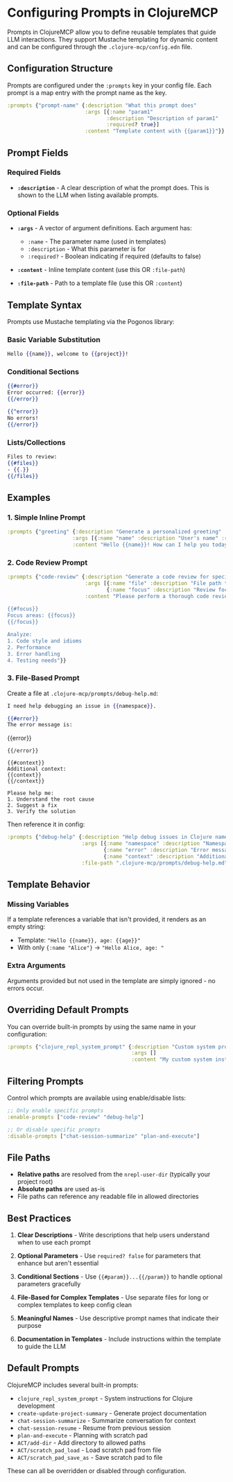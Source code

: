 # Configuring Prompts in ClojureMCP

Prompts in ClojureMCP allow you to define reusable templates that guide LLM interactions. They support Mustache templating for dynamic content and can be configured through the `.clojure-mcp/config.edn` file.

## Configuration Structure

Prompts are configured under the `:prompts` key in your config file. Each prompt is a map entry with the prompt name as the key.

```clojure
:prompts {"prompt-name" {:description "What this prompt does"
                         :args [{:name "param1" 
                                :description "Description of param1"
                                :required? true}]
                         :content "Template content with {{param1}}"}}
```

## Prompt Fields

### Required Fields

- **`:description`** - A clear description of what the prompt does. This is shown to the LLM when listing available prompts.

### Optional Fields

- **`:args`** - A vector of argument definitions. Each argument has:
  - `:name` - The parameter name (used in templates)
  - `:description` - What this parameter is for
  - `:required?` - Boolean indicating if required (defaults to false)

- **`:content`** - Inline template content (use this OR `:file-path`)
- **`:file-path`** - Path to a template file (use this OR `:content`)

## Template Syntax

Prompts use Mustache templating via the Pogonos library:

### Basic Variable Substitution
```mustache
Hello {{name}}, welcome to {{project}}!
```

### Conditional Sections
```mustache
{{#error}}
Error occurred: {{error}}
{{/error}}

{{^error}}
No errors!
{{/error}}
```

### Lists/Collections
```mustache
Files to review:
{{#files}}
- {{.}}
{{/files}}
```

## Examples

### 1. Simple Inline Prompt

```clojure
:prompts {"greeting" {:description "Generate a personalized greeting"
                     :args [{:name "name" :description "User's name" :required? true}]
                     :content "Hello {{name}}! How can I help you today?"}}
```

### 2. Code Review Prompt

```clojure
:prompts {"code-review" {:description "Generate a code review for specified file"
                         :args [{:name "file" :description "File path to review" :required? true}
                                {:name "focus" :description "Review focus areas" :required? false}]
                         :content "Please perform a thorough code review of: {{file}}
                                   
{{#focus}}
Focus areas: {{focus}}
{{/focus}}

Analyze:
1. Code style and idioms
2. Performance
3. Error handling
4. Testing needs"}}
```

### 3. File-Based Prompt

Create a file at `.clojure-mcp/prompts/debug-help.md`:

```mustache
I need help debugging an issue in {{namespace}}.

{{#error}}
The error message is:
```
{{error}}
```
{{/error}}

{{#context}}
Additional context:
{{context}}
{{/context}}

Please help me:
1. Understand the root cause
2. Suggest a fix
3. Verify the solution
```

Then reference it in config:

```clojure
:prompts {"debug-help" {:description "Help debug issues in Clojure namespaces"
                        :args [{:name "namespace" :description "Namespace with issue" :required? true}
                               {:name "error" :description "Error message" :required? false}
                               {:name "context" :description "Additional context" :required? false}]
                        :file-path ".clojure-mcp/prompts/debug-help.md"}}
```

## Template Behavior

### Missing Variables
If a template references a variable that isn't provided, it renders as an empty string:
- Template: `"Hello {{name}}, age: {{age}}"`
- With only `{:name "Alice"}` → `"Hello Alice, age: "`

### Extra Arguments
Arguments provided but not used in the template are simply ignored - no errors occur.

## Overriding Default Prompts

You can override built-in prompts by using the same name in your configuration:

```clojure
:prompts {"clojure_repl_system_prompt" {:description "Custom system prompt"
                                        :args []
                                        :content "My custom system instructions..."}}
```

## Filtering Prompts

Control which prompts are available using enable/disable lists:

```clojure
;; Only enable specific prompts
:enable-prompts ["code-review" "debug-help"]

;; Or disable specific prompts
:disable-prompts ["chat-session-summarize" "plan-and-execute"]
```

## File Paths

- **Relative paths** are resolved from the `nrepl-user-dir` (typically your project root)
- **Absolute paths** are used as-is
- File paths can reference any readable file in allowed directories

## Best Practices

1. **Clear Descriptions** - Write descriptions that help users understand when to use each prompt

2. **Optional Parameters** - Use `required? false` for parameters that enhance but aren't essential

3. **Conditional Sections** - Use `{{#param}}...{{/param}}` to handle optional parameters gracefully

4. **File-Based for Complex Templates** - Use separate files for long or complex templates to keep config clean

5. **Meaningful Names** - Use descriptive prompt names that indicate their purpose

6. **Documentation in Templates** - Include instructions within the template to guide the LLM

## Default Prompts

ClojureMCP includes several built-in prompts:
- `clojure_repl_system_prompt` - System instructions for Clojure development
- `create-update-project-summary` - Generate project documentation
- `chat-session-summarize` - Summarize conversation for context
- `chat-session-resume` - Resume from previous session
- `plan-and-execute` - Planning with scratch pad
- `ACT/add-dir` - Add directory to allowed paths
- `ACT/scratch_pad_load` - Load scratch pad from file
- `ACT/scratch_pad_save_as` - Save scratch pad to file

These can all be overridden or disabled through configuration.